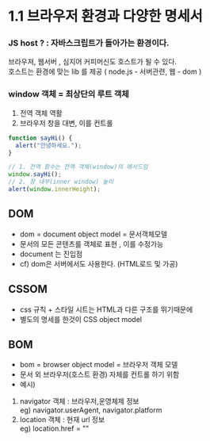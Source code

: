 # 1.1 브라우저 환경과 다양한 명세서

### JS host ? : 자바스크립트가 돌아가는 환경이다.

브라우져, 웹서버 , 심지어 커피머신도 호스트가 될 수 있다.  
호스트는 환경에 맞는 lib 를 제공 ( node.js - 서버관련, 웹 - dom )
<br/>

### window 객체 = 최상단의 루트 객체

1. 전역 객체 역활
2. 브라우저 창을 대변, 이를 컨트롤

```js
function sayHi() {
  alert("안녕하세요.");
}

// 1. 전역 함수는 전역 객체(window)의 메서드임
window.sayHi();
// 2. 창 내부(inner window) 높이
alert(window.innerHeight);
```

## DOM

- dom = document object model = 문서객체모델
- 문서의 모든 콘텐츠를 객체로 표현 , 이를 수정가능
- document 는 진입점
- cf) dom은 서버에서도 사용한다. (HTML로드 및 가공)

## CSSOM

- css 규칙 + 스타일 시트는 HTML과 다른 구조를 뛰기때문에
- 별도의 명세를 한것이 CSS object model

## BOM

- bom = browser object model = 브라우저 객체 모델
- 문서 외 브라우저(호스트 환경) 자체를 컨트롤 하기 위함
- 예시)

1. navigator 객체 : 브라우저,운영체제 정보  
   eg) navigator.userAgent, navigator.platform
2. location 객체 : 현재 url 정보  
   eg) location.href = ""
